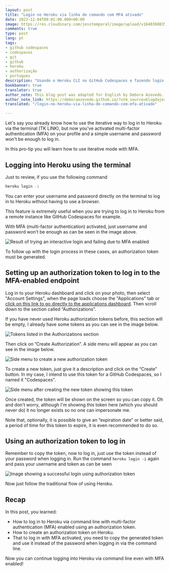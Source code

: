 ```yaml
---
layout: post
title: "Login no Heroku via linha de comando com MFA ativado"
date: 2023-12-04T09:01:00.000+00:00
image: https://res.cloudinary.com/jesstemporal/image/upload/v1640360835/covers/colinha_igmf4s.png
comments: true
type: post
lang: pt
tags:
- github codespaces
- codespaces
- git
- github
- heroku
- authorização
- portugues
description: "Usando o Heroku CLI no GitHub Codespaces e fazendo login sem navegador e com MFA ativado"
bookbanner: true
translator: true
author_note: This blog post was adapted for English by Debora Azevedo.
author_note_link: https://deboraazevedo.github.io/?utm_source=blogdajess
translated: "/login-no-heroku-via-linha-de-comando-com-mfa-ativado"

---
```



Let's say you already know how to use the iterative way to log in to Heroku via the terminal (TK LINK), but now you've activated multi-factor authentication (MFA) on your profile and a simple username and password won't be enough to log in.

In this pro-tip you will learn how to use iterative mode with MFA.

## Logging into Heroku using the terminal

Just to review, if you use the following command

```bash
heroku login -i
```

You can enter your username and password directly on the terminal to log in to Heroku without having to use a browser.

This feature is extremely useful when you are trying to log in to Heroku from a remote instance like GitHub Codespaces for example.

With MFA (multi-factor authentication) activated, just  username and password won’t be enough as can be seen in the image above.

![Result of trying an interactive login and failing due to MFA enabled](https://res.cloudinary.com/jesstemporal/image/upload/v1694306510/heroku-login-cli-credentials-not-enough-mfa-enabled_aye1lw.png)

To follow up with the login process in these cases, an authorization token must be generated.

## Setting up an authorization token to log in to the MFA-enabled endpoint

Log in to your Heroku dashboard and click on your photo, then select "Account Settings", when the page loads choose the "Applications" tab or [click on this link to go directly to the applications dashboard](https://dashboard.heroku.com/account/applications). Then scroll down to the section called “Authorizations”.

If you have never used Heroku authorization tokens before, this section will be empty, I already have some tokens as you can see in the image below.

![Tokens listed in the Authorizations section](https://res.cloudinary.com/jesstemporal/image/upload/v1694307511/heroku-lists-of-authorization-tokens_tli8dd.png)


Then click on ”Create Authorization”. A side menu will appear as you can see in the image below.

![Side menu to create a new authorization token](https://res.cloudinary.com/jesstemporal/image/upload/v1694307588/lateral-menu-for-creating-new-authorization-token.png)


To create a new token, just give it a description and click on the “Create” button. In my case, I intend to use this token for a GitHub Codespaces, so I named it "Codespaces".

![Side menu after creating the new token showing this token](https://res.cloudinary.com/jesstemporal/image/upload/v1694307686/heroku-authorization-token-created-successfully.png)

Once created, the token will be shown on the screen so you can copy it. Oh and don't worry, although I'm showing this token here (which you should never do) it no longer exists so no one can impersonate me.

Note that, optionally, it is possible to give an “expiration date” or better said, a period of time for this token to expire, it is even recommended to do so.

## Using an authorization token to log in

Remember to copy the token, now to log in, just use the token instead of your password when logging in. Run the command `heroku login -i` again and pass your username and token as can be seen

![Image showing a successful login using authorization token](https://res.cloudinary.com/jesstemporal/image/upload/v1694308188/successful-login-with-authorization-token-heroku.png)

Now just follow the traditional flow of using Heroku.

## Recap

In this post, you learned:

- How to log in to Heroku via command line with multi-factor authentication (MFA) enabled using an authorization token.
- How to create an authorization token on Heroku.
- That to log in with MFA activated, you need to copy the generated token and use it instead of the password when logging in via the command line.

Now you can continue logging into Heroku via command line even with MFA enabled!